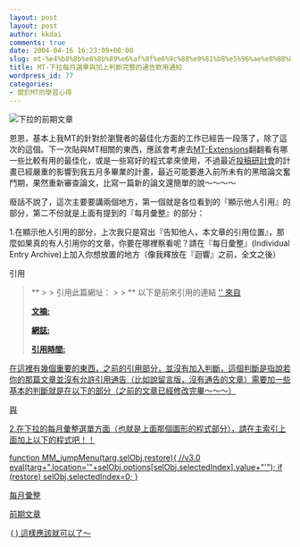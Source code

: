 ```yaml
---
layout: post
layout: post
author: kkdai
comments: true
date: 2004-04-16 16:23:09+00:00
slug: mt-%e4%b8%8b%e6%8b%89%e6%af%8f%e6%9c%88%e9%81%b8%e5%96%ae%e8%88%87%e5%8a%a0%e4%b8%8a%e5%88%a4%e6%96%b7%e5%ae%8c%e6%95%b4%e7%9a%84%e9%80%9a%e5%91%8a%e9%a3%b2%e7%94%a8%e9%80%9a%e7%9f%a5
title: MT-下拉每月選單與加上判斷完整的通告飲用通知
wordpress_id: 77
categories:
- 關於MT的學習心得
---
```


![下拉的前期文章](http://www.evanlin.com/blog/archives/0417/0417.jpg)




恩恩，基本上我MT的針對於瀏覽者的最佳化方面的工作已經告一段落了，除了這次的這個。下一次貼與MT相關的東西，應該會考慮去[MT-Extensions](http://www.nonplus.net/software/mt/)翻翻看有哪一些比較有用的最佳化，或是一些寫好的程式拿來使用，不過最近[投稿研討會](http://icim2004.mis.cycu.edu.tw/index.asp)的計畫已經嚴重的影響到我五月多畢業的計畫，最近可能要進入前所未有的黑暗論文奮鬥期，果然重新審查論文，比寫一篇新的論文還簡單的說～～～～




廢話不說了，這次主要要講兩個地方，第一個就是各位看到的『顯示他人引用』的部分，第二不份就是上面有提到的『每月彙整』的部分：


<!-- more -->


1.在顯示他人引用的部分，上次我只是寫出『告知他人，本文章的引用位置』，那麼如果真的有人引用你的文章，你要在哪裡察看呢？請在『每日彙整』(Individual Entry Archive)上加入你想放置的地方（像我釋放在『迴響』之前，全文之後）


  





引用





<blockquote>
**
> 
> 引用此篇網址： 
> 
> **
以下是前來引用的連結
<a href="">'' 來自 <a href="">



> 
> 
<a name="">
<a href="" target="new">  

**文摘:**   

**網誌:**   

**引用時間:** 

> 
> 

</blockquote>








在這裡有幾個重要的東西，之前的引用部分，並沒有加入判斷<MTEntryIfAllowPings>，這個判斷是指說若你的那篇文章並沒有允許引用通告（比如說留言版，沒有通告的文章）需要加一些基本的判斷就是在以下的部分（之前的文章已經修改完畢～～～）


  


與






2.在下拉的每月彙整選單方面（也就是上面那個圖形的程式部分），請在主索引上面加上以下的程式吧！！





function MM_jumpMenu(targ,selObj,restore){ //v3.0
eval(targ+".location='"+selObj.options[selObj.selectedIndex].value+"'");
if (restore) selObj.selectedIndex=0;
}




每月彙整








前期文章

<option value="">
 (  )










這樣應該就可以了～
